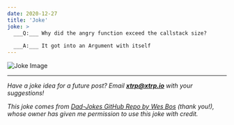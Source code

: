 ```yaml
---
date: 2020-12-27
title: 'Joke'
joke: >
  ___Q:___ Why did the angry function exceed the callstack size?
  
  ___A:___ It got into an Argument with itself
---
```


![Joke Image](https://private.xtrp.io/projects/DailyDeveloperJokes/public_image_server/images/5e12589f412c5.png)

---
*Have a joke idea for a future post? Email **[xtrp@xtrp.io](mailto:xtrp@xtrp.io)** with your suggestions!*

*This joke comes from [Dad-Jokes GitHub Repo by Wes Bos](https://github.com/wesbos/dad-jokes) (thank you!), whose owner has given me permission to use this joke with credit.*

<!-- 
Joke text:
**Q:** Why did the angry function exceed the callstack size?

**A:** It got into an Argument with itself
 -->

